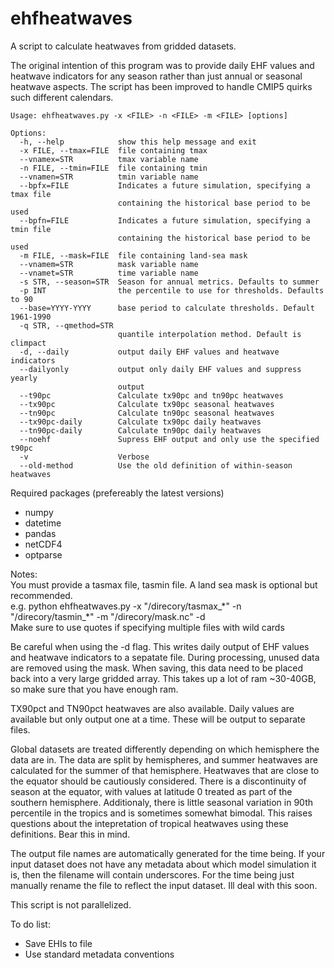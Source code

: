 # ehfheatwaves
A script to calculate heatwaves from gridded datasets.

The original intention of this program was to provide daily EHF values and
heatwave indicators for any season rather than just annual or seasonal
heatwave aspects. The script has been improved to handle CMIP5 quirks
such different calendars.

```
Usage: ehfheatwaves.py -x <FILE> -n <FILE> -m <FILE> [options]

Options:
  -h, --help            show this help message and exit
  -x FILE, --tmax=FILE  file containing tmax
  --vnamex=STR          tmax variable name
  -n FILE, --tmin=FILE  file containing tmin
  --vnamen=STR          tmin variable name
  --bpfx=FILE           Indicates a future simulation, specifying a tmax file
                        containing the historical base period to be used
  --bpfn=FILE           Indicates a future simulation, specifying a tmin file
                        containing the historical base period to be used
  -m FILE, --mask=FILE  file containing land-sea mask
  --vnamem=STR          mask variable name
  --vnamet=STR          time variable name
  -s STR, --season=STR  Season for annual metrics. Defaults to summer
  -p INT                the percentile to use for thresholds. Defaults to 90
  --base=YYYY-YYYY      base period to calculate thresholds. Default 1961-1990
  -q STR, --qmethod=STR
                        quantile interpolation method. Default is climpact
  -d, --daily           output daily EHF values and heatwave indicators
  --dailyonly           output only daily EHF values and suppress yearly
                        output
  --t90pc               Calculate tx90pc and tn90pc heatwaves
  --tx90pc              Calculate tx90pc seasonal heatwaves
  --tn90pc              Calculate tn90pc seasonal heatwaves
  --tx90pc-daily        Calculate tx90pc daily heatwaves
  --tn90pc-daily        Calculate tn90pc daily heatwaves
  --noehf               Supress EHF output and only use the specified t90pc
  -v                    Verbose
  --old-method          Use the old definition of within-season heatwaves
```

Required packages (prefereably the latest versions)  
 * numpy
 * datetime
 * pandas
 * netCDF4
 * optparse

Notes:  
You must provide a tasmax file, tasmin file. A land sea mask is optional but recommended.  
e.g. python ehfheatwaves.py -x "/direcory/tasmax_\*" -n "/direcory/tasmin_*" -m "/direcory/mask.nc" -d  
Make sure to use quotes if specifying multiple files with wild cards

Be careful when using the -d flag. This writes daily output of EHF values 
and heatwave indicators to a sepatate file. During processing, unused data 
are removed using the mask. When saving, this data need to be placed back 
into a very large gridded array. This takes up a lot of ram ~30-40GB, so 
make sure that you have enough ram.

TX90pct and TN90pct heatwaves are also available. Daily values are available but only output one at a time. 
These will be output to separate files.

Global datasets are treated differently depending on which hemisphere the 
data are in. The data are split by hemispheres, and summer heatwaves are
calculated for the summer of that hemisphere. Heatwaves that are close to 
the equator should be cautiously considered. There is a discontinuity of 
season at the equator, with values at latitude 0 treated as part of the
southern hemisphere. Additionaly, there is little seasonal variation in 90th 
percentile in the tropics and is sometimes somewhat bimodal. This raises 
questions about the intepretation of tropical heatwaves using these definitions.
Bear this in mind.

The output file names are automatically generated for the time being. If your 
input dataset does not have any metadata about which model simulation it is, 
then the filename will contain underscores. For the time being just manually rename
the file to reflect the input dataset. Ill deal with this soon. 

This script is not parallelized.

To do list:
 * Save EHIs to file
 * Use standard metadata conventions
